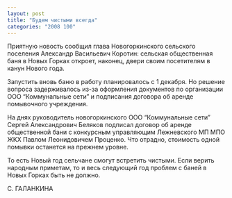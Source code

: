 ```yaml
---
layout: post
title: "Будем чистыми всегда"
categories: "2008 100"
---
```


Приятную новость сообщил глава Новогоркинского сельского поселения Александр Васильевич Коротин: сельская общественная баня в Новых Горках откроет, наконец, двери своим посетителям в канун Нового года.

Запустить вновь баню в работу планировалось с 1 декабря. Но решение вопроса задерживалось из-за оформления документов по организации ООО “Коммунальные сети” и подписания договора об аренде помывочного учреждения.

На днях руководитель новогоркинского ООО “Коммунальные сети” Сергей Александрович Беляков подписал договор об аренде общественной бани с конкурсным управляющим Лежневского МП МПО ЖКХ Павлом Леонидовичем Проценко. Что отрадно, стоимость одной помывки останется на прежнем уровне.

То есть Новый год сельчане смогут встретить чистыми. Если верить народным приметам, то и весь следующий год проблем с баней в Новых Горках быть не должно.

С. ГАЛАНКИНА


